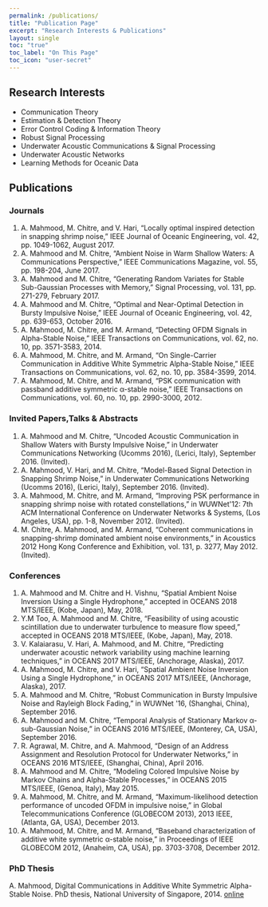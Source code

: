 ```yaml
---
permalink: /publications/
title: "Publication Page"
excerpt: "Research Interests & Publications"
layout: single
toc: "true"
toc_label: "On This Page"
toc_icon: "user-secret"
---
```


## Research Interests

- Communication Theory
- Estimation & Detection Theory
- Error Control Coding & Information Theory
- Robust Signal Processing
- Underwater Acoustic Communications & Signal Processing
- Underwater Acoustic Networks
- Learning Methods for Oceanic Data

## Publications

### Journals

1. A. Mahmood, M. Chitre, and V. Hari, “Locally optimal inspired detection in snapping shrimp noise,” IEEE Journal of Oceanic Engineering, vol. 42, pp. 1049-1062, August 2017.
2. A. Mahmood and M. Chitre, “Ambient Noise in Warm Shallow Waters: A Communications Perspective,” IEEE Communications Magazine, vol. 55, pp. 198-204, June 2017.
3. A. Mahmood and M. Chitre, “Generating Random Variates for Stable Sub-Gaussian Processes with Memory,” Signal Processing, vol. 131, pp. 271-279, February 2017.
4. A. Mahmood and M. Chitre, “Optimal and Near-Optimal Detection in Bursty Impulsive Noise,” IEEE Journal of Oceanic Engineering, vol. 42, pp. 639-653, October 2016.
5. A. Mahmood, M. Chitre, and M. Armand, “Detecting OFDM Signals in Alpha-Stable Noise,” IEEE Transactions on Communications, vol. 62, no. 10, pp. 3571-3583, 2014.
6. A. Mahmood, M. Chitre, and M. Armand, “On Single-Carrier Communication in Additive White Symmetric Alpha-Stable Noise,” IEEE Transactions on Communications, vol. 62, no. 10, pp. 3584-3599, 2014.
7. A. Mahmood, M. Chitre, and M. Armand, “PSK communication with passband additive symmetric α-stable noise,” IEEE Transactions on Communications, vol. 60, no. 10, pp. 2990-3000, 2012.

### Invited Papers,Talks & Abstracts

1. A. Mahmood and M. Chitre, “Uncoded Acoustic Communication in Shallow Waters with Bursty Impulsive Noise,” in Underwater Communications Networking (Ucomms 2016), (Lerici, Italy), September 2016. (Invited).
2. A. Mahmood, V. Hari, and M. Chitre, “Model-Based Signal Detection in Snapping Shrimp Noise,” in Underwater Communications Networking (Ucomms 2016), (Lerici, Italy), September 2016. (Invited).
3. A. Mahmood, M. Chitre, and M. Armand, “Improving PSK performance in snapping shrimp noise with rotated constellations,” in WUWNet'12: 7th ACM International Conference on Underwater Networks & Systems, (Los Angeles, USA), pp. 1-8, November 2012. (Invited).
4. M. Chitre, A. Mahmood, and M. Armand, “Coherent communications in snapping-shrimp dominated ambient noise environments,” in Acoustics 2012 Hong Kong Conference and Exhibition, vol. 131, p. 3277, May 2012. (Invited). 

### Conferences
1.	A. Mahmood and M. Chitre and H. Vishnu, “Spatial Ambient Noise Inversion Using a Single Hydrophone,” accepted in OCEANS 2018 MTS/IEEE, (Kobe, Japan), May, 2018.
2.	Y.M Too, A. Mahmood and M. Chitre, “Feasibility of using acoustic scintillation due to underwater turbulence to measure flow speed,” accepted in OCEANS 2018 MTS/IEEE, (Kobe, Japan), May, 2018.
3. V. Kalaiarasu, V. Hari, A. Mahmood, and M. Chitre, “Predicting underwater acoustic network variability using machine learning techniques,” in OCEANS 2017 MTS/IEEE, (Anchorage, Alaska), 2017.
4. A. Mahmood, M. Chitre, and V. Hari, “Spatial Ambient Noise Inversion Using a Single Hydrophone,” in OCEANS 2017 MTS/IEEE, (Anchorage, Alaska), 2017.
5. A. Mahmood and M. Chitre, “Robust Communication in Bursty Impulsive Noise and Rayleigh Block Fading,” in WUWNet '16, (Shanghai, China), September 2016.
6. A. Mahmood and M. Chitre, “Temporal Analysis of Stationary Markov α-sub-Gaussian Noise,” in OCEANS 2016 MTS/IEEE, (Monterey, CA, USA), September 2016.
7. R. Agrawal, M. Chitre, and A. Mahmood, “Design of an Address Assignment and Resolution Protocol for Underwater Networks,” in OCEANS 2016 MTS/IEEE, (Shanghai, China), April 2016.
8. A. Mahmood and M. Chitre, “Modeling Colored Impulsive Noise by Markov Chains and Alpha-Stable Processes,” in OCEANS 2015 MTS/IEEE, (Genoa, Italy), May 2015.
9. A. Mahmood, M. Chitre, and M. Armand, “Maximum-likelihood detection performance of uncoded OFDM in impulsive noise,” in Global Telecommunications Conference (GLOBECOM 2013), 2013 IEEE, (Atlanta, GA, USA), December 2013.
10. A. Mahmood, M. Chitre, and M. Armand, “Baseband characterization of additive white symmetric α-stable noise,” in Proceedings of IEEE GLOBECOM 2012, (Anaheim, CA, USA), pp. 3703-3708, December 2012.

### PhD Thesis

A. Mahmood, Digital Communications in Additive White Symmetric Alpha-Stable Noise. PhD thesis, National University of Singapore, 2014. [online](http://scholarbank.nus.edu.sg/handle/10635/77754)

